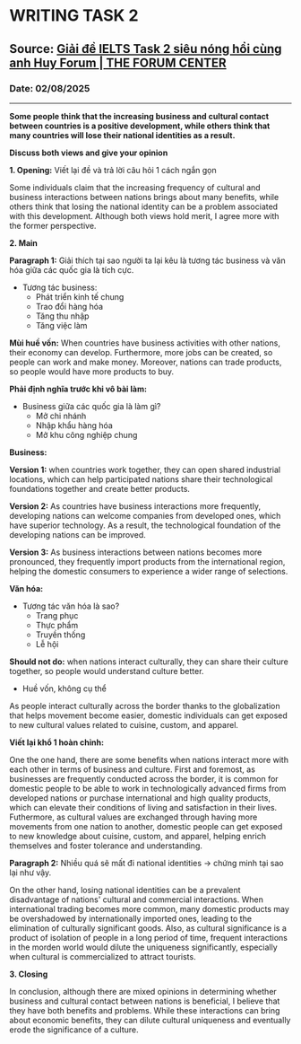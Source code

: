 # WRITING TASK 2

## Source: [Giải đề IELTS Task 2 siêu nóng hổi cùng anh Huy Forum | THE FORUM CENTER](https://www.youtube.com/watch?v=AwNxUCDTio0)

### Date: 02/08/2025
---

**Some people think that the increasing business and cultural contact between countries is a positive development, while others think that many countries will lose their national identities as a result.**

**Discuss both views and give your opinion**

**1. Opening:** Viết lại đề và trả lời câu hỏi 1 cách ngắn gọn

Some individuals claim that the increasing frequency of cultural and business interactions between nations brings about many benefits, while others think that losing the national identity can be a problem associated with this development. Although both views hold merit, I agree more with the former perspective.

**2. Main**

**Paragraph 1:** Giải thích tại sao người ta lại kêu là tương tác business và văn hóa giữa các quốc gia là tích cực.
- Tương tác business:
  - Phát triển kinh tế chung
  - Trao đổi hàng hóa
  - Tăng thu nhập
  - Tăng việc làm

**Mùi huề vốn:** When countries have business activities with other nations, their economy can develop. Furthermore, more jobs can be created, so people can work and make money. Moreover, nations can trade products, so people would have more products to buy.

**Phải định nghĩa trước khi vô bài làm:**
- Business giữa các quốc gia là làm gì?
  - Mở chi nhánh
  - Nhập khẩu hàng hóa
  - Mở khu công nghiệp chung


**Business:**

**Version 1:** when countries work together, they can open shared industrial locations, which can help participated nations share their technological foundations together and create better products.

**Version 2:** As countries have business interactions more frequently, developing nations can welcome companies from developed ones, which have superior technology. As a result, the technological foundation of the developing nations can be improved.

**Version 3:** As business interactions between nations becomes more pronounced, they frequently import products from the international region, helping the domestic consumers to experience a wider range of selections.

**Văn hóa:**

- Tương tác văn hóa là sao?
  - Trang phục
  - Thực phẩm
  - Truyền thống
  - Lễ hội

**Should not do:** when nations interact culturally, they can share their culture together, so people would understand culture better.
- Huề vốn, không cụ thể

As people interact culturally across the border thanks to the globalization that helps movement become easier, domestic individuals can get exposed to new cultural values related to cuisine, custom, and apparel.

**Viết lại khổ 1 hoàn chỉnh:**

One the one hand, there are some benefits when nations interact more with each other in terms of business and culture. First and foremost, as businesses are frequently conducted across the border, it is common for domestic people to be able to work in technologically advanced firms from developed nations or purchase international and high quality products, which can elevate their conditions of living and satisfaction in their lives. Futhermore, as cultural values are exchanged through having more movements from one nation to another, domestic people can get exposed to new knowledge about cuisine, custom, and apparel, helping enrich themselves and foster tolerance and understanding.

**Paragraph 2:** Nhiều quá sẽ mất đi national identities -> chứng minh tại sao lại như vậy.

On the other hand, losing national identities can be a prevalent disadvantage of nations' cultural and commercial interactions. When international trading becomes more common, many domestic products may be overshadowed by internationally imported ones, leading to the elimination of culturally significant goods. Also, as cultural significance is a product of isolation of people in a long period of time, frequent interactions in the morden world would dilute the uniqueness significantly, especially when cultural is commercialized to attract tourists.

**3. Closing**

In conclusion, although there are mixed opinions in determining whether business and cultural contact between nations is beneficial, I believe that they have both benefits and problems. While these interactions can bring about economic benefits, they can dilute cultural uniqueness and eventually erode the significance of a culture.